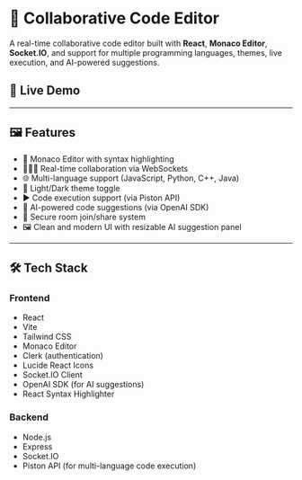 # 🧠 Collaborative Code Editor

A real-time collaborative code editor built with **React**, **Monaco Editor**, **Socket.IO**, and support for multiple programming languages, themes, live execution, and AI-powered suggestions.

## 🔗 Live Demo



---

## 🖼️ Features

- 📝 Monaco Editor with syntax highlighting
- 🧑‍🤝‍🧑 Real-time collaboration via WebSockets
- 🌐 Multi-language support (JavaScript, Python, C++, Java)
- 🌙 Light/Dark theme toggle
- ▶️ Code execution support (via Piston API)
- 🤖 AI-powered code suggestions (via OpenAI SDK)
- 🔐 Secure room join/share system
- 🖼️ Clean and modern UI with resizable AI suggestion panel

---

## 🛠️ Tech Stack

### Frontend

- React
- Vite
- Tailwind CSS
- Monaco Editor
- Clerk (authentication)
- Lucide React Icons
- Socket.IO Client
- OpenAI SDK (for AI suggestions)
- React Syntax Highlighter

### Backend

- Node.js
- Express
- Socket.IO
- Piston API (for multi-language code execution)

